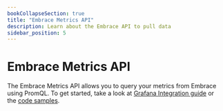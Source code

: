 ```yaml
---
bookCollapseSection: true
title: "Embrace Metrics API"
description: Learn about the Embrace API to pull data 
sidebar_position: 5
---
```


# Embrace Metrics API

The Embrace Metrics API allows you to query your metrics from Embrace using PromQL. To get started, take a look at [Grafana Integration guide](/grafana_integrations.md) or the [code samples](/code_samples.md).

